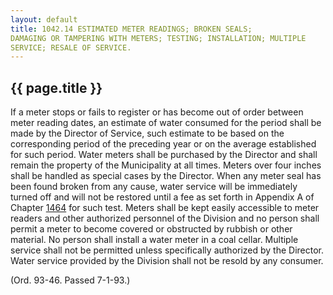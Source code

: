 ```yaml
---
layout: default 
title: 1042.14 ESTIMATED METER READINGS; BROKEN SEALS;
DAMAGING OR TAMPERING WITH METERS; TESTING; INSTALLATION; MULTIPLE
SERVICE; RESALE OF SERVICE.
---
```


{{ page.title }}
----------------

If a meter stops or fails to register or has become out of order between
meter reading dates, an estimate of water consumed for the period shall
be made by the Director of Service, such estimate to be based on the
corresponding period of the preceding year or on the average established
for such period. Water meters shall be purchased by the Director and
shall remain the property of the Municipality at all times. Meters over
four inches shall be handled as special cases by the Director. When any
meter seal has been found broken from any cause, water service will be
immediately turned off and will not be restored until a fee as set forth
in Appendix A of Chapter [1464](58d37b9c.html) for such test. Meters
shall be kept easily accessible to meter readers and other authorized
personnel of the Division and no person shall permit a meter to become
covered or obstructed by rubbish or other material. No person shall
install a water meter in a coal cellar. Multiple service shall not be
permitted unless specifically authorized by the Director. Water service
provided by the Division shall not be resold by any consumer.

(Ord. 93-46. Passed 7-1-93.)
